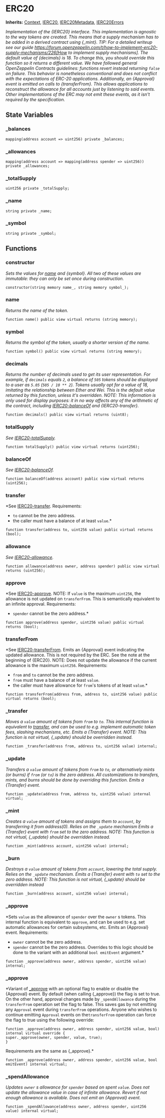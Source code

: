# ERC20
**Inherits:**
[Context](/lib/openzeppelin-contracts/contracts/utils/Context.sol/abstract.Context.md), [IERC20](/lib/forge-std/src/interfaces/IERC20.sol/interface.IERC20.md), [IERC20Metadata](/lib/openzeppelin-contracts/contracts/token/ERC20/extensions/IERC20Metadata.sol/interface.IERC20Metadata.md), [IERC20Errors](/lib/openzeppelin-contracts/contracts/interfaces/draft-IERC6093.sol/interface.IERC20Errors.md)

*Implementation of the {IERC20} interface.
This implementation is agnostic to the way tokens are created. This means
that a supply mechanism has to be added in a derived contract using {_mint}.
TIP: For a detailed writeup see our guide
https://forum.openzeppelin.com/t/how-to-implement-erc20-supply-mechanisms/226[How
to implement supply mechanisms].
The default value of {decimals} is 18. To change this, you should override
this function so it returns a different value.
We have followed general OpenZeppelin Contracts guidelines: functions revert
instead returning `false` on failure. This behavior is nonetheless
conventional and does not conflict with the expectations of ERC-20
applications.
Additionally, an {Approval} event is emitted on calls to {transferFrom}.
This allows applications to reconstruct the allowance for all accounts just
by listening to said events. Other implementations of the ERC may not emit
these events, as it isn't required by the specification.*


## State Variables
### _balances

```solidity
mapping(address account => uint256) private _balances;
```


### _allowances

```solidity
mapping(address account => mapping(address spender => uint256)) private _allowances;
```


### _totalSupply

```solidity
uint256 private _totalSupply;
```


### _name

```solidity
string private _name;
```


### _symbol

```solidity
string private _symbol;
```


## Functions
### constructor

*Sets the values for [name](/lib/openzeppelin-contracts/contracts/token/ERC20/ERC20.sol/abstract.ERC20.md#name) and {symbol}.
All two of these values are immutable: they can only be set once during
construction.*


```solidity
constructor(string memory name_, string memory symbol_);
```

### name

*Returns the name of the token.*


```solidity
function name() public view virtual returns (string memory);
```

### symbol

*Returns the symbol of the token, usually a shorter version of the
name.*


```solidity
function symbol() public view virtual returns (string memory);
```

### decimals

*Returns the number of decimals used to get its user representation.
For example, if `decimals` equals `2`, a balance of `505` tokens should
be displayed to a user as `5.05` (`505 / 10 ** 2`).
Tokens usually opt for a value of 18, imitating the relationship between
Ether and Wei. This is the default value returned by this function, unless
it's overridden.
NOTE: This information is only used for _display_ purposes: it in
no way affects any of the arithmetic of the contract, including
[IERC20-balanceOf](/lib/openzeppelin-contracts/contracts/token/ERC721/ERC721.sol/abstract.ERC721.md#balanceof) and {IERC20-transfer}.*


```solidity
function decimals() public view virtual returns (uint8);
```

### totalSupply

*See [IERC20-totalSupply](/lib/openzeppelin-contracts/contracts/token/ERC721/extensions/IERC721Enumerable.sol/interface.IERC721Enumerable.md#totalsupply).*


```solidity
function totalSupply() public view virtual returns (uint256);
```

### balanceOf

*See [IERC20-balanceOf](/lib/openzeppelin-contracts/contracts/token/ERC721/ERC721.sol/abstract.ERC721.md#balanceof).*


```solidity
function balanceOf(address account) public view virtual returns (uint256);
```

### transfer

*See [IERC20-transfer](/lib/openzeppelin-contracts/lib/forge-std/src/mocks/MockERC20.sol/contract.MockERC20.md#transfer).
Requirements:
- `to` cannot be the zero address.
- the caller must have a balance of at least `value`.*


```solidity
function transfer(address to, uint256 value) public virtual returns (bool);
```

### allowance

*See [IERC20-allowance](/lib/openzeppelin-contracts/lib/forge-std/src/interfaces/IERC20.sol/interface.IERC20.md#allowance).*


```solidity
function allowance(address owner, address spender) public view virtual returns (uint256);
```

### approve

*See [IERC20-approve](/lib/openzeppelin-contracts/contracts/token/ERC721/ERC721.sol/abstract.ERC721.md#approve).
NOTE: If `value` is the maximum `uint256`, the allowance is not updated on
`transferFrom`. This is semantically equivalent to an infinite approval.
Requirements:
- `spender` cannot be the zero address.*


```solidity
function approve(address spender, uint256 value) public virtual returns (bool);
```

### transferFrom

*See [IERC20-transferFrom](/lib/openzeppelin-contracts/contracts/token/ERC721/ERC721.sol/abstract.ERC721.md#transferfrom).
Emits an {Approval} event indicating the updated allowance. This is not
required by the ERC. See the note at the beginning of {ERC20}.
NOTE: Does not update the allowance if the current allowance
is the maximum `uint256`.
Requirements:
- `from` and `to` cannot be the zero address.
- `from` must have a balance of at least `value`.
- the caller must have allowance for ``from``'s tokens of at least
`value`.*


```solidity
function transferFrom(address from, address to, uint256 value) public virtual returns (bool);
```

### _transfer

*Moves a `value` amount of tokens from `from` to `to`.
This internal function is equivalent to [transfer](/lib/openzeppelin-contracts/contracts/token/ERC20/ERC20.sol/abstract.ERC20.md#transfer), and can be used to
e.g. implement automatic token fees, slashing mechanisms, etc.
Emits a {Transfer} event.
NOTE: This function is not virtual, {_update} should be overridden instead.*


```solidity
function _transfer(address from, address to, uint256 value) internal;
```

### _update

*Transfers a `value` amount of tokens from `from` to `to`, or alternatively mints (or burns) if `from`
(or `to`) is the zero address. All customizations to transfers, mints, and burns should be done by overriding
this function.
Emits a {Transfer} event.*


```solidity
function _update(address from, address to, uint256 value) internal virtual;
```

### _mint

*Creates a `value` amount of tokens and assigns them to `account`, by transferring it from address(0).
Relies on the `_update` mechanism
Emits a {Transfer} event with `from` set to the zero address.
NOTE: This function is not virtual, {_update} should be overridden instead.*


```solidity
function _mint(address account, uint256 value) internal;
```

### _burn

*Destroys a `value` amount of tokens from `account`, lowering the total supply.
Relies on the `_update` mechanism.
Emits a {Transfer} event with `to` set to the zero address.
NOTE: This function is not virtual, {_update} should be overridden instead*


```solidity
function _burn(address account, uint256 value) internal;
```

### _approve

*Sets `value` as the allowance of `spender` over the `owner` s tokens.
This internal function is equivalent to `approve`, and can be used to
e.g. set automatic allowances for certain subsystems, etc.
Emits an {Approval} event.
Requirements:
- `owner` cannot be the zero address.
- `spender` cannot be the zero address.
Overrides to this logic should be done to the variant with an additional `bool emitEvent` argument.*


```solidity
function _approve(address owner, address spender, uint256 value) internal;
```

### _approve

*Variant of [_approve](/lib/openzeppelin-contracts/contracts/token/ERC20/ERC20.sol/abstract.ERC20.md#_approve) with an optional flag to enable or disable the {Approval} event.
By default (when calling {_approve}) the flag is set to true. On the other hand, approval changes made by
`_spendAllowance` during the `transferFrom` operation set the flag to false. This saves gas by not emitting any
`Approval` event during `transferFrom` operations.
Anyone who wishes to continue emitting `Approval` events on the`transferFrom` operation can force the flag to
true using the following override:
```
function _approve(address owner, address spender, uint256 value, bool) internal virtual override {
super._approve(owner, spender, value, true);
}
```
Requirements are the same as {_approve}.*


```solidity
function _approve(address owner, address spender, uint256 value, bool emitEvent) internal virtual;
```

### _spendAllowance

*Updates `owner` s allowance for `spender` based on spent `value`.
Does not update the allowance value in case of infinite allowance.
Revert if not enough allowance is available.
Does not emit an {Approval} event.*


```solidity
function _spendAllowance(address owner, address spender, uint256 value) internal virtual;
```

